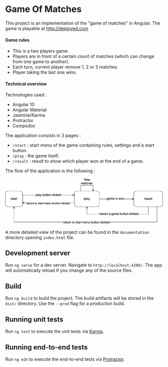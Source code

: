 # Game Of Matches

This project is an implementation of the "game of matches" in Angular. The game is playable at http://deployed.com

#### Game rules

* This is a two players game.
* Players are in front of a certain count of matches (which can change from one game to another).
* Each turn, current player remove 1, 2 or 3 matches.
* Player taking the last one wins.

#### Technical overview

Technologies used : 

* Angular 10
* Angular Material
* Jasmine/Karma
* Protractor
* Compodoc

The application consists in 3 pages : 

* `/start` : start menu of the game containing rules, settings and a start button. 
* `/play` : the game itself.
* `/result` : result to show which player won at the end of a game.

The flow of the application is the following :

![application flow](https://github.com/jucham/game-of-matches/raw/master/appflow.png)

A more detailed view of the project can be found in the `documentation` directory opening `index.html` file.

## Development server

Run `ng serve` for a dev server. Navigate to `http://localhost:4200/`. The app will automatically reload if you change any of the source files.

## Build

Run `ng build` to build the project. The build artifacts will be stored in the `dist/` directory. Use the `--prod` flag for a production build.

## Running unit tests

Run `ng test` to execute the unit tests via [Karma](https://karma-runner.github.io).

## Running end-to-end tests

Run `ng e2e` to execute the end-to-end tests via [Protractor](http://www.protractortest.org/).

